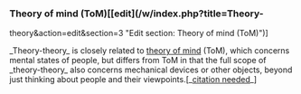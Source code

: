 ### Theory of mind (ToM)[[edit](/w/index.php?title=Theory-
theory&action=edit&section=3 "Edit section: Theory of mind \(ToM\)")]

\_Theory-theory\_ is closely related to [theory of mind](/wiki/Theory\_of\_mind
"Theory of mind") (ToM), which concerns mental states of people, but differs
from ToM in that the full scope of \_theory-theory\_ also concerns mechanical
devices or other objects, beyond just thinking about people and their
viewpoints.[\_[citation needed](/wiki/Wikipedia:Citation\_needed
"Wikipedia:Citation needed")\_]
